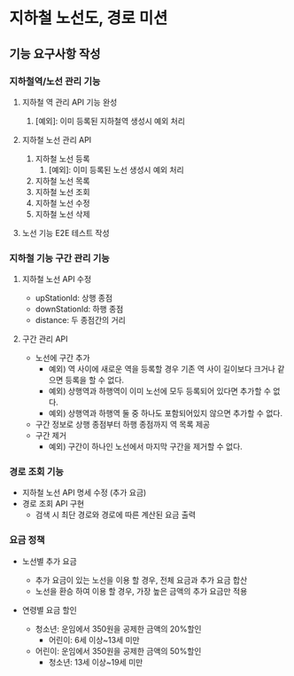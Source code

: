 # 지하철 노선도, 경로 미션 

## 기능 요구사항 작성

### 지하철역/노선 관리 기능

1. 지하철 역 관리 API 기능 완성
   1. [예외]: 이미 등록된 지하철역 생성시 예외 처리

2. 지하철 노선 관리 API
   1. 지하철 노선 등록
      1. [예외]: 이미 등록된 노선 생성시 예외 처리
   2. 지하철 노선 목록
   3. 지하철 노선 조회
   4. 지하철 노선 수정
   5. 지하철 노선 삭제

3. 노선 기능 E2E 테스트 작성 


### 지하철 기능 구간 관리 기능
   1. 지하철 노선 API 수정
        - upStationId: 상행 종점
        - downStationId: 하행 종점
        - distance: 두 종점간의 거리

   2. 구간 관리 API
        - 노선에 구간 추가
          - 예외) 역 사이에 새로운 역을 등록할 경우 기존 역 사이 길이보다 크거나 같으면 등록을 할 수 없다.
          - 예외) 상행역과 하행역이 이미 노선에 모두 등록되어 있다면 추가할 수 없다.
          - 예외) 상행역과 하행역 둘 중 하나도 포함되어있지 않으면 추가할 수 없다.
        - 구간 정보로 상행 종점부터 하행 종점까지 역 목록 제공
        - 구간 제거
          - 예외) 구간이 하나인 노선에서 마지막 구간을 제거할 수 없다.

### 경로 조회 기능
- 지하철 노선 API 명세 수정 (추가 요금)
- 경로 조회 API 구현
  - 검색 시 최단 경로와 경로에 따른 계산된 요금 출력

### 요금 정책
- 노선별 추가 요금
  - 추가 요금이 있는 노선을 이용 할 경우, 전체 요금과 추가 요금 합산
  - 노선을 환승 하여 이용 할 경우, 가장 높은 금액의 추가 요금만 적용

- 연령별 요금 할인
  - 청소년: 운임에서 350원을 공제한 금액의 20%할인
    - 어린이: 6세 이상~13세 미만
  - 어린이: 운임에서 350원을 공제한 금액의 50%할인
    - 청소년: 13세 이상~19세 미만
